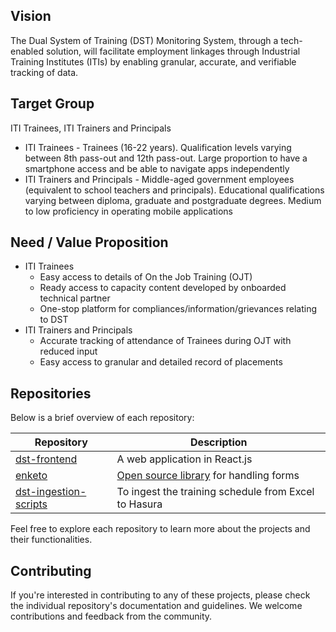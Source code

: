 ## Vision
The Dual System of Training (DST) Monitoring System, through a tech-enabled solution,  will facilitate employment linkages through Industrial Training Institutes (ITIs) by enabling granular, accurate, and verifiable tracking of data.

## Target Group
ITI Trainees, ITI Trainers and Principals 
- ITI Trainees - Trainees (16-22 years). Qualification levels varying between 8th pass-out and 12th pass-out. Large proportion to have a smartphone access and be able to navigate apps independently
- ITI Trainers and Principals - Middle-aged government employees (equivalent to school teachers and principals). Educational qualifications varying between diploma, graduate and postgraduate degrees. Medium to low proficiency in operating mobile applications

## Need / Value Proposition
- ITI Trainees
  - Easy access to details of On the Job Training (OJT) 
  - Ready access to capacity content developed by onboarded technical partner
  - One-stop platform for compliances/information/grievances relating to DST
- ITI Trainers and Principals
  - Accurate tracking of attendance of Trainees during OJT with reduced input
  - Easy access to granular and detailed record of placements

## Repositories

Below is a brief overview of each repository:

| Repository           | Description                                      |
|----------------------|--------------------------------------------------|
| [dst-frontend](https://github.com/SakshamHaryana-SE/dst-frontend)    | A web application in React.js|
| [enketo](https://github.com/SakshamHaryana-SE/enketo)    | [Open source library](https://enketo.org/about/) for handling forms|
| [dst-ingestion-scripts](https://github.com/SakshamHaryana-SE/dst-ingestion-scripts)    | To ingest the training schedule from Excel to Hasura|


Feel free to explore each repository to learn more about the projects and their functionalities.

## Contributing

If you're interested in contributing to any of these projects, please check the individual repository's documentation and guidelines. We welcome contributions and feedback from the community.


